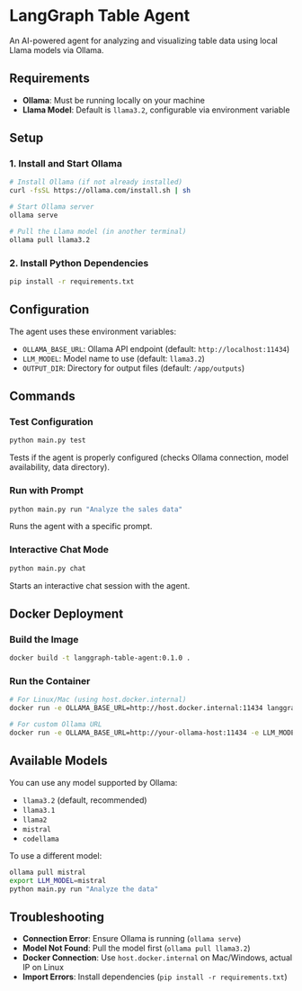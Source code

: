 # LangGraph Table Agent

An AI-powered agent for analyzing and visualizing table data using local Llama models via Ollama.

## Requirements

- **Ollama**: Must be running locally on your machine
- **Llama Model**: Default is `llama3.2`, configurable via environment variable

## Setup

### 1. Install and Start Ollama

```bash
# Install Ollama (if not already installed)
curl -fsSL https://ollama.com/install.sh | sh

# Start Ollama server
ollama serve

# Pull the Llama model (in another terminal)
ollama pull llama3.2
```

### 2. Install Python Dependencies

```bash
pip install -r requirements.txt
```

## Configuration

The agent uses these environment variables:

- `OLLAMA_BASE_URL`: Ollama API endpoint (default: `http://localhost:11434`)
- `LLM_MODEL`: Model name to use (default: `llama3.2`)
- `OUTPUT_DIR`: Directory for output files (default: `/app/outputs`)

## Commands

### Test Configuration
```bash
python main.py test
```
Tests if the agent is properly configured (checks Ollama connection, model availability, data directory).

### Run with Prompt
```bash
python main.py run "Analyze the sales data"
```
Runs the agent with a specific prompt.

### Interactive Chat Mode
```bash
python main.py chat
```
Starts an interactive chat session with the agent.

## Docker Deployment

### Build the Image
```bash
docker build -t langgraph-table-agent:0.1.0 .
```

### Run the Container
```bash
# For Linux/Mac (using host.docker.internal)
docker run -e OLLAMA_BASE_URL=http://host.docker.internal:11434 langgraph-table-agent:0.1.0

# For custom Ollama URL
docker run -e OLLAMA_BASE_URL=http://your-ollama-host:11434 -e LLM_MODEL=llama3.2 langgraph-table-agent:0.1.0
```

## Available Models

You can use any model supported by Ollama:
- `llama3.2` (default, recommended)
- `llama3.1`
- `llama2`
- `mistral`
- `codellama`

To use a different model:
```bash
ollama pull mistral
export LLM_MODEL=mistral
python main.py run "Analyze the data"
```

## Troubleshooting

- **Connection Error**: Ensure Ollama is running (`ollama serve`)
- **Model Not Found**: Pull the model first (`ollama pull llama3.2`)
- **Docker Connection**: Use `host.docker.internal` on Mac/Windows, actual IP on Linux
- **Import Errors**: Install dependencies (`pip install -r requirements.txt`)